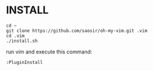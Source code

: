 # INSTALL

    cd ~
    git clone https://github.com/saosir/oh-my-vim.git .vim
    cd .vim
    ./install.sh

run vim and execute this command:

    :PluginInstall

